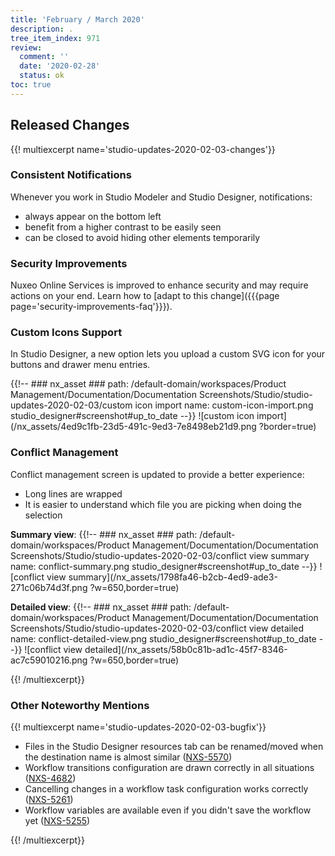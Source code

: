 ```yaml
---
title: 'February / March 2020'
description: .
tree_item_index: 971
review:
  comment: ''
  date: '2020-02-28'
  status: ok
toc: true
---
```


## Released Changes

{{! multiexcerpt name='studio-updates-2020-02-03-changes'}}

### Consistent Notifications

Whenever you work in Studio Modeler and Studio Designer, notifications:
- always appear on the bottom left
- benefit from a higher contrast to be easily seen
- can be closed to avoid hiding other elements temporarily

### Security Improvements

Nuxeo Online Services is improved to enhance security and may require actions on your end. Learn how to [adapt to this change]({{{page page='security-improvements-faq'}}}).

### Custom Icons Support

In Studio Designer, a new option lets you upload a custom SVG icon for your buttons and drawer menu entries.

{{!--     ### nx_asset ###
    path: /default-domain/workspaces/Product Management/Documentation/Documentation Screenshots/Studio/studio-updates-2020-02-03/custom icon import
    name: custom-icon-import.png
    studio_designer#screenshot#up_to_date
--}}
![custom icon import](/nx_assets/4ed9c1fb-23d5-491c-9ed3-7e8498eb21d9.png ?border=true)

### Conflict Management

Conflict management screen is updated to provide a better experience:
- Long lines are wrapped
- It is easier to understand which file you are picking when doing the selection

**Summary view**:
{{!--     ### nx_asset ###
    path: /default-domain/workspaces/Product Management/Documentation/Documentation Screenshots/Studio/studio-updates-2020-02-03/conflict view summary
    name: conflict-summary.png
    studio_designer#screenshot#up_to_date
--}}
![conflict view summary](/nx_assets/1798fa46-b2cb-4ed9-ade3-271c06b74d3f.png ?w=650,border=true)

**Detailed view**:
{{!--     ### nx_asset ###
    path: /default-domain/workspaces/Product Management/Documentation/Documentation Screenshots/Studio/studio-updates-2020-02-03/conflict view detailed
    name: conflict-detailed-view.png
    studio_designer#screenshot#up_to_date
--}}
![conflict view detailed](/nx_assets/58b0c81b-ad1c-45f7-8346-ac7c59010216.png ?w=650,border=true)

{{! /multiexcerpt}}


### Other Noteworthy Mentions

{{! multiexcerpt name='studio-updates-2020-02-03-bugfix'}}
- Files in the Studio Designer resources tab can be renamed/moved when the destination name is almost similar ([NXS-5570](https://jira.nuxeo.com/browse/NXS-5570))
- Workflow transitions configuration are drawn correctly in all situations ([NXS-4682](https://jira.nuxeo.com/browse/NXS-4682))
- Cancelling changes in a workflow task configuration works correctly ([NXS-5261](https://jira.nuxeo.com/browse/NXS-5261))
- Workflow variables are available even if you didn't save the workflow yet ([NXS-5255](https://jira.nuxeo.com/browse/NXS-5255))


{{! /multiexcerpt}}
